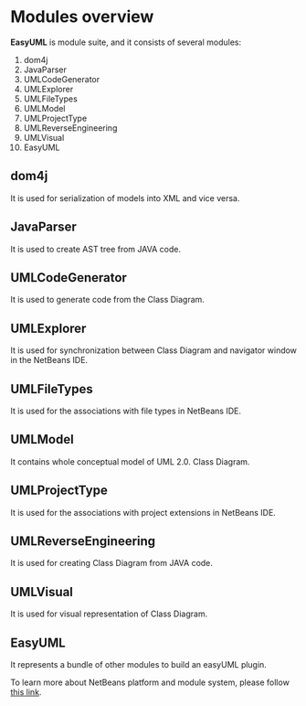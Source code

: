 

# Modules overview

**EasyUML** is module suite, and it consists of several modules:
1.	dom4j
2.	JavaParser
3.	UMLCodeGenerator
4.	UMLExplorer
5.	UMLFileTypes
6.	UMLModel
7.	UMLProjectType
8.	UMLReverseEngineering
9.	UMLVisual
10.	EasyUML


## dom4j

It is used for serialization of models into XML and vice versa.

## JavaParser

It is used to create AST tree from JAVA code.

## UMLCodeGenerator

It is used to generate code from the Class Diagram.

## UMLExplorer

It is used for synchronization between Class Diagram and navigator window in the NetBeans IDE. 

## UMLFileTypes

It is used for the associations with file types in NetBeans IDE.

## UMLModel

It contains whole conceptual model of UML 2.0. Class Diagram.

## UMLProjectType

It is used for the associations with project extensions in NetBeans IDE.

## UMLReverseEngineering

It is used for creating Class Diagram from JAVA code.

## UMLVisual

It is used for visual representation of Class Diagram.

## EasyUML

It represents a bundle of other modules to build an easyUML plugin.

To learn more about NetBeans platform and module system, please follow [this link](https://netbeans.org/kb/trails/platform.html).


